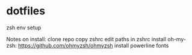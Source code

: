 # dotfiles
zsh env setup

Notes on install:
clone repo
copy zshrc
edit paths in zshrc
install oh-my-zsh: https://github.com/ohmyzsh/ohmyzsh
install powerline fonts



